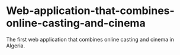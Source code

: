 # Web-application-that-combines-online-casting-and-cinema
The first web application that combines online casting and cinema in Algeria.  
